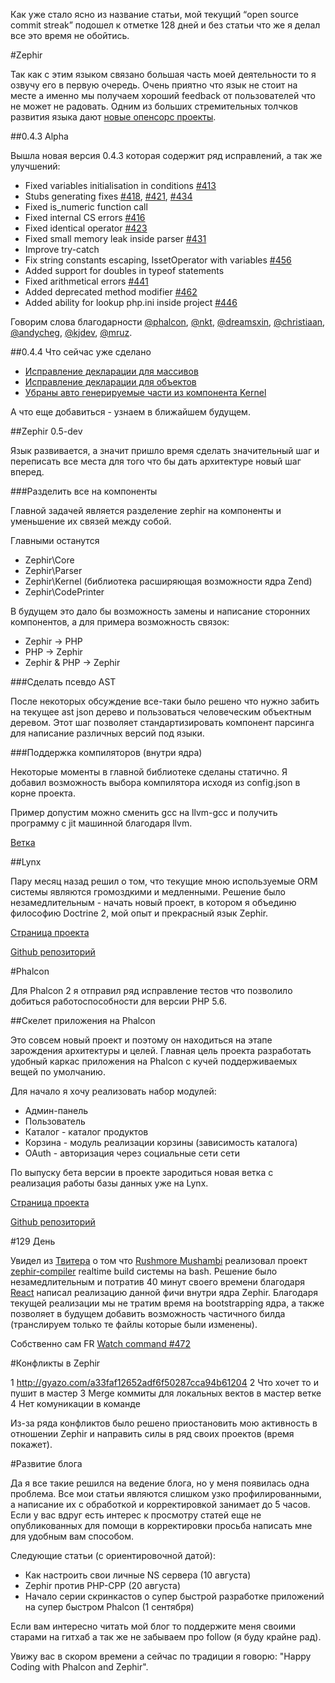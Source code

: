 Как уже стало ясно из название статьи, мой текущий “open source commit streak” подошел к отметке 128 дней и без статьи что же я делал все это время не обойтись.

#Zephir

Так как с этим языком связано большая часть моей деятельности то я озвучу его в первую очередь.
Очень приятно что язык не стоит на месте а именно мы получаем хороший feedback от пользователей что не может не радовать.
Одним из больших стремительных толчков развития языка дают [новые опенсорс проекты](https://github.com/trending?l=zephir).

##0.4.3 Alpha

Вышла новая версия 0.4.3 которая содержит ряд исправлений, а так же улучшений:

-	Fixed variables initialisation in conditions [#413](https://github.com/phalcon/zephir/issues/413)
-	Stubs generating fixes [#418](https://github.com/phalcon/zephir/issues/418), [#421](https://github.com/phalcon/zephir/issues/421), [#434](https://github.com/phalcon/zephir/issues/434)
-	Fixed is_numeric function call
-	Fixed internal CS errors [#416](https://github.com/phalcon/zephir/issues/416)
-	Fixed identical operator [#423](https://github.com/phalcon/zephir/issues/423)
-	Fixed small memory leak inside parser [#431](https://github.com/phalcon/zephir/issues/431)
-	Improve try-catch
-	Fix string constants escaping, IssetOperator with variables [#456](https://github.com/phalcon/zephir/issues/456)
-	Added support for doubles in typeof statements
-	Fixed arithmetical errors [#441](https://github.com/phalcon/zephir/issues/441)
-	Added deprecated method modifier [#462](https://github.com/phalcon/zephir/issues/462)
-	Added ability for lookup php.ini inside project [#446](https://github.com/phalcon/zephir/issues/446)

Говорим слова благодарности [@phalcon](https://github.com/phalcon/), [@nkt](https://github.com/nkt/), [@dreamsxin](https://github.com/dreamsxin/), [@christiaan](https://github.com/christiaan/), [@andycheg](https://github.com/andycheg/), [@kjdev](https://github.com/kjdev/), [@mruz](https://github.com/mruz/).

##0.4.4 Что сейчас уже сделано

- [Исправление декларации для массивов](https://github.com/phalcon/zephir/pull/458)
- [Исправление декларации для объектов](https://github.com/phalcon/zephir/issues/459)
- [Убраны авто генерируемые части из компонента Kernel](https://github.com/phalcon/zephir/pull/469)

А что еще добавиться - узнаем в ближайшем будущем.

##Zephir 0.5-dev

Язык развивается, а значит пришло время сделать значительный шаг и переписать все места для того что бы дать архитектуре новый шаг вперед.

###Разделить все на компоненты

Главной задачей является разделение zephir на компоненты и уменьшение их связей между собой.

Главными останутся

- Zephir\Core
- Zephir\Parser
- Zephir\Kernel (библиотека расширяющая возможности ядра Zend)
- Zephir\CodePrinter

В будущем это дало бы возможность замены и написание сторонних компонентов, а для примера возможность связок:

- Zephir -> PHP
- PHP -> Zephir
- Zephir & PHP -> Zephir

###Сделать псевдо AST

После некоторых обсуждение все-таки было решено что нужно забить на текущее ast json дерево и пользоваться человеческим объектным деревом.
Этот шаг позволяет стандартизировать компонент парсинга для написание различных версий под языки.

###Поддержка компиляторов (внутри ядра)

Некоторые моменты в главной библиотеке сделаны статично.
Я добавил возможность выбора компилятора исходя из config.json в корне проекта.

Пример допустим можно сменить gcc на llvm-gcc и получить программу с jit машинной благодаря llvm.

[Ветка](https://github.com/ovr/zephir/tree/0.5-dev)

##Lynx

Пару месяц назад решил о том, что текущие мною используемые ORM системы являются громоздкими и медленными.
Решение было незамедлительным - начать новый проект, в котором я объединю философию Doctrine 2, мой опыт и прекрасный язык Zephir.

[Страница проекта](http://lynx.github.io/lynx/)

[Github репозиторий](http://github.com/lynx/lynx/)

#Phalcon

Для Phalcon 2 я отправил ряд исправление тестов что позволило добиться работоспособности для версии PHP 5.6.

##Скелет приложения на Phalcon

Это совсем новый проект и поэтому он находиться на этапе зарождения архитектуры и целей.
Главная цель проекта разработать удобный каркас приложения на Phalcon с кучей поддерживаемых вещей по умолчанию.

Для начало я хочу реализовать набор модулей:

- Админ-панель
- Пользователь
- Каталог - каталог продуктов
- Корзина - модуль реализации корзины (зависимость каталога)
- OAuth - авторизация через социальные сети сети

По выпуску бета версии в проекте зародиться новая ветка с реализация работы базы данных уже на Lynx.

[Страница проекта](http://ovr.github.io/phalcon-module-skeleton/)

[Github репозиторий](https://github.com/ovr/phalcon-module-skeleton/)

#129 День

Увидел из [Твитера](https://twitter.com/phalconphp/status/495254816621600768) о том что [Rushmore Mushambi](https://github.com/rushmorem) реализовал проект [zephir-compiler](https://github.com/rushmorem/zephir-compiler) realtime build системы на bash.
Решение было незамедлительным и потратив 40 минут своего времени благодаря [React](https://github.com/reactphp/react) написал реализацию данной фичи внутри ядра Zephir.
Благодаря текущей реализации мы не тратим время на bootstrapping ядра, а также позволяет в будущем добавить возможность частичного билда (транслируем только те файлы которые были изменены).

Собственно сам FR [Watch command #472](https://github.com/phalcon/zephir/pull/472)

#Конфликты в Zephir

1 http://gyazo.com/a33faf12652adf6f50287cca94b61204
2 Что хочет то и пушит в мастер
3 Merge коммиты для локальных вектов в мастер ветке
4 Нет комуникации в команде

Из-за ряда конфликтов было решено приостановить мою активность в отношении Zephir и направить силы в ряд своих проектов (время покажет).

#Развитие блога

Да я все такие решился на ведение блога, но у меня появилась одна проблема.
Все мои статьи являются слишком узко профилированными, а написание их с обработкой и корректировкой занимает до 5 часов.
Если у вас вдруг есть интерес к просмотру статей еще не опубликованных для помощи в корректировки просьба написать мне для удобным вам способом.

Следующие статьи (c ориентировочной датой):

- Как настроить свои личные NS сервера (10 августа)
- Zephir против PHP-CPP (20 августа)
- Начало серии скринкастов о супер быстрой разработке приложений на супер быстром Phalcon (1 сентября)

Если вам интересно читать мой блог то поддержите меня своими старами на гитхаб а так же не забываем про follow (я буду крайне рад).

Увижу вас в скором времени а сейчас по традиции я говорю: "Happy Coding with Phalcon and Zephir".
